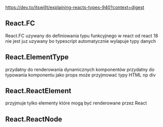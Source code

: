 https://dev.to/itswillt/explaining-reacts-types-940?context=digest

## React.FC

React.FC uzywany do definiowania typu funkcyjnego w react 
od react 18 nie jest juz uzywany bo typescript automatycznie wylapuje typy danych

## React.ElementType

przydatny do renderowania dynamicznych komponentów 
przydatny do typowania komponentu jako props 
może przyjmować typy HTML np div

## React.ReactElement

przyjmuje tylko elementy które mogą być renderowane przez React

## React.ReactNode


